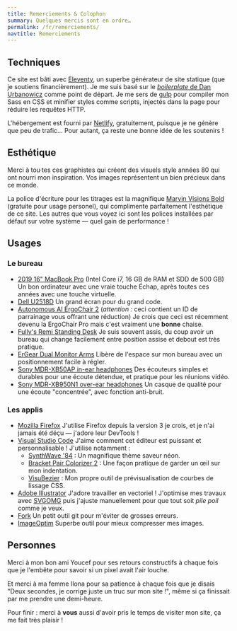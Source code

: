 ```yaml
---
title: Remerciements & Colophon
summary: Quelques mercis sont en ordre…
permalink: /fr/remerciements/
navtitle: Remerciements
---
```


## Techniques

Ce site est bâti avec [Eleventy](https://www.11ty.dev/), un superbe générateur de site statique (que je soutiens financièrement). Je me suis basé sur le [*boilerplate* de Dan Urbanowicz](https://templates.netlify.com/template/eleventy-netlify-boilerplate/) comme point de départ. Je me sers de [gulp](https://gulpjs.com/) pour compiler mon Sass en CSS et minifier styles comme scripts, injectés dans la page pour réduire les requêtes HTTP.

L'hébergement est fourni par [Netlify](https://netlify.com/), gratuitement, puisque je ne génère que peu de trafic… Pour autant, ça reste une bonne idée de les soutenirs !

## Esthétique

Merci à tou·tes ces graphistes qui créent des visuels style années 80 qui ont nourri mon inspiration. Vos images représentent un bien précieux dans ce monde.

La police d'écriture pour les titrages est la magnifique [Marvin Visions Bold](https://www.readvisions.com/marvin) (gratuite pour usage personel), qui complimente parfaitement l'esthétique de ce site. Les autres que vous voyez ici sont les polices installées par défaut sur votre système — quel gain de performance !

## Usages

### Le bureau

- [2019 16" MacBook Pro](https://www.apple.com/macbook-pro-16/) (Intel Core i7, 16 GB de RAM et SDD de 500 GB)
    Un bon ordinateur avec une vraie touche Échap, après toutes ces années avec une touche virtuelle.
- [Dell U2518D](https://amzn.to/3dgLwYT)
    Un grand écran pour du grand code.
- [Autonomous AI ErgoChair 2](https://www.autonomous.ai/office-chairs/ergonomic-chair/?rid=7a4b2c) (_attention :_ ceci contient un ID de parrainage vous offrant une réduction)
    Je crois que ceci est récemment devenu la ErgoChair Pro mais c'est vraiment une **bonne** chaise.
- [Fully's Remi Standing Desk](https://www.fully.com/standing-desks/remi-standing-desk.html)
    Je suis souvent assis, du coup avoir un bureau qui change facilement entre position assise et debout est très pratique.
- [ErGear Dual Monitor Arms](https://amzn.to/35Y3rQm)
    Libère de l'espace sur mon bureau avec un positionnement facile à régler.
- [Sony MDR-XB50AP in-ear headphones](https://www.sony.com/electronics/in-ear-headphones/mdr-xb50ap)
    Des écouteurs simples et durables pour une écoute détendue, et pratique pour les réunions vidéo.
- [Sony MDR-XB950N1 over-ear headphones](https://www.sony.com/electronics/support/wireless-headphones-bluetooth-headphones/mdr-xb950n1)
    Un casque de qualité pour une écoute "concentrée", avec fonction anti-bruit.

### Les applis

- [Mozilla Firefox](https://www.mozilla.org/en-US/firefox/new/)
    J'utilise Firefox depuis la version 3 je crois, et je n'ai jamais été déçu — j'adore leur DevTools !
- [Visual Studio Code](https://code.visualstudio.com/)
    J'aime comment cet éditeur est puissant et personnalisable ! J'utilise notamment :
    - [SynthWave '84](https://marketplace.visualstudio.com/items?itemName=RobbOwen.synthwave-vscode) : Un magnifique thème saveur néon.
    - [Bracket Pair Colorizer 2](https://marketplace.visualstudio.com/items?itemName=CoenraadS.bracket-pair-colorizer-2) : Une façon pratique de garder un œil sur mon indentation.
    - [VisuBezier](https://marketplace.visualstudio.com/items?itemName=chriskirknielsen.visubezier) : Mon propre outil de prévisualisation de courbes de lissage CSS.
- [Adobe Illustrator](https://www.adobe.com/products/illustrator.html)
    J'adore travailler en vectoriel ! J'optimise mes travaux avec [SVGOMG](https://jakearchibald.github.io/svgomg/) puis j'ajuste manuellement pour que tout soit _pile poil_ comme je veux.
- [Fork](https://fork.dev/)
    Un petit outil git pour m'éviter de grosses erreurs.
- [ImageOptim](https://imageoptim.com/mac)
    Superbe outil pour mieux compresser mes images.

## Personnes

Merci à mon bon ami Youcef pour ses retours constructifs à chaque fois que je l'embête pour savoir si un pixel avait l'air louche.

Et merci à ma femme Ilona pour sa patience à chaque fois que je disais "Deux secondes, je corrige juste un truc sur mon site !", même si ça finissait par me prendre une demi-heure.

Pour finir : merci à **vous** aussi d'avoir pris le temps de visiter mon site, ça me fait très plaisir !
